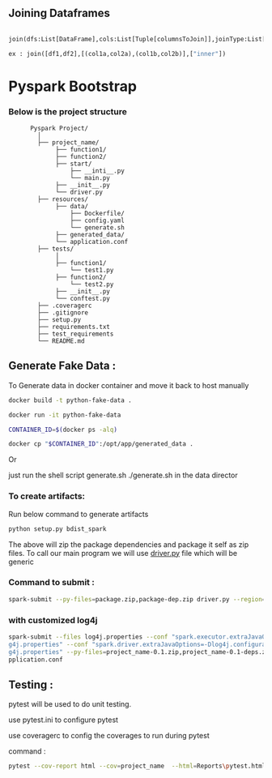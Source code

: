 ## Joining Dataframes

```python

join(dfs:List[DataFrame],cols:List[Tuple[columnsToJoin]],joinType:List[str]) -> DataFrame 

ex : join([df1,df2],[(col1a,col2a),(col1b,col2b)],["inner"])
```

# Pyspark Bootstrap 

### Below is the project structure 

```tree
      Pyspark Project/
        │
	    ├── project_name/
             ├── function1/
		     ├── function2/
			 ├── start/
				 ├── __inti__.py
				 └── main.py
			 ├── __init__.py
	         └── driver.py
	    ├── resources/
	         ├── data/
    			 ├── Dockerfile/
    			 ├── config.yaml
    			 └── generate.sh
			 ├── generated_data/
			 └── application.conf
	    ├── tests/
             │
	         ├── function1/
		         └── test1.py
	         ├── function2/
		         └── test2.py
	         ├── __init__.py
	         └── conftest.py
	    ├── .coveragerc
	    ├── .gitignore
	    ├── setup.py
	    ├── requirements.txt
	    ├── test_requirements
	    └── README.md
```

## Generate Fake Data :

To Generate data in docker container and move it back to host manually
```bash
docker build -t python-fake-data .

docker run -it python-fake-data

CONTAINER_ID=$(docker ps -alq)

docker cp "$CONTAINER_ID":/opt/app/generated_data .
```

 Or
 
just run the shell script generate.sh ./generate.sh in the data director


### To create artifacts:
 Run below command to generate artifacts
```bash 
python setup.py bdist_spark 
```
The above will zip the package dependencies and package it self as zip files.
To call our main program we will use [driver.py](https://github.com/krishnanaredla/de-spark-python.v2.0/blob/master/project_name/driver.py)  file which will be generic
	 
### Command to submit :
```bash 
spark-submit --py-files=package.zip,package-dep.zip driver.py --region=local --configFile=resources/appilcation.conf
```

### with customized log4j

```bash 
spark-submit --files log4j.properties --conf "spark.executor.extraJavaOptions=-Dlog4j.configuration=file:lo
g4j.properties" --conf "spark.driver.extraJavaOptions=-Dlog4j.configuration=file:log4j.properties" --conf "spark.executor.extraJavaOptions=-Dlog4j.configuration=file:lo
g4j.properties" --py-files=project_name-0.1.zip,project_name-0.1-deps.zip driver.py --region=local --configFile=C:\work\pysparkTemplate\de-spark-python.v2.0\resources\a
pplication.conf  
```

## Testing :

pytest will be used to do unit testing.

use pytest.ini to configure pytest

use coveragerc to config the coverages to run during pytest

command : 
```bash 
pytest --cov-report html --cov=project_name  --html=Reports\pytest.html
```


